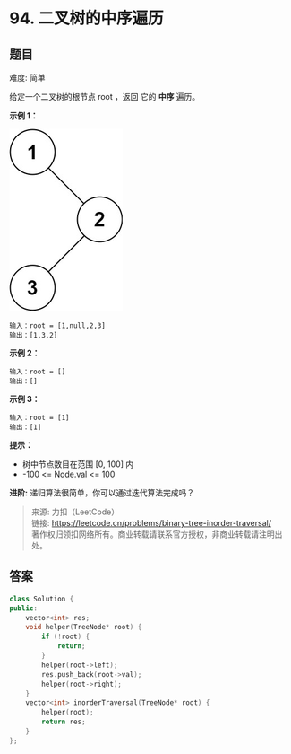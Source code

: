 # 94. 二叉树的中序遍历

## 题目

难度: 简单

给定一个二叉树的根节点 root ，返回 它的 **中序** 遍历。

**示例 1：**

![](image/image-20231022185825622.png)

```
输入：root = [1,null,2,3]
输出：[1,3,2]

```

**示例 2：**

```
输入：root = []
输出：[]

```

**示例 3：**

```
输入：root = [1]
输出：[1]

```

**提示：**

- 树中节点数目在范围 [0, 100] 内
- -100 <= Node.val <= 100

**进阶:** 递归算法很简单，你可以通过迭代算法完成吗？

> 来源: 力扣（LeetCode）  
> 链接: <https://leetcode.cn/problems/binary-tree-inorder-traversal/>  
> 著作权归领扣网络所有。商业转载请联系官方授权，非商业转载请注明出处。

## 答案

```c++
class Solution {
public:
    vector<int> res;
    void helper(TreeNode* root) {
        if (!root) {
            return;
        }
        helper(root->left);
        res.push_back(root->val);
        helper(root->right);
    }
    vector<int> inorderTraversal(TreeNode* root) {
        helper(root);
        return res;
    }
};
```
